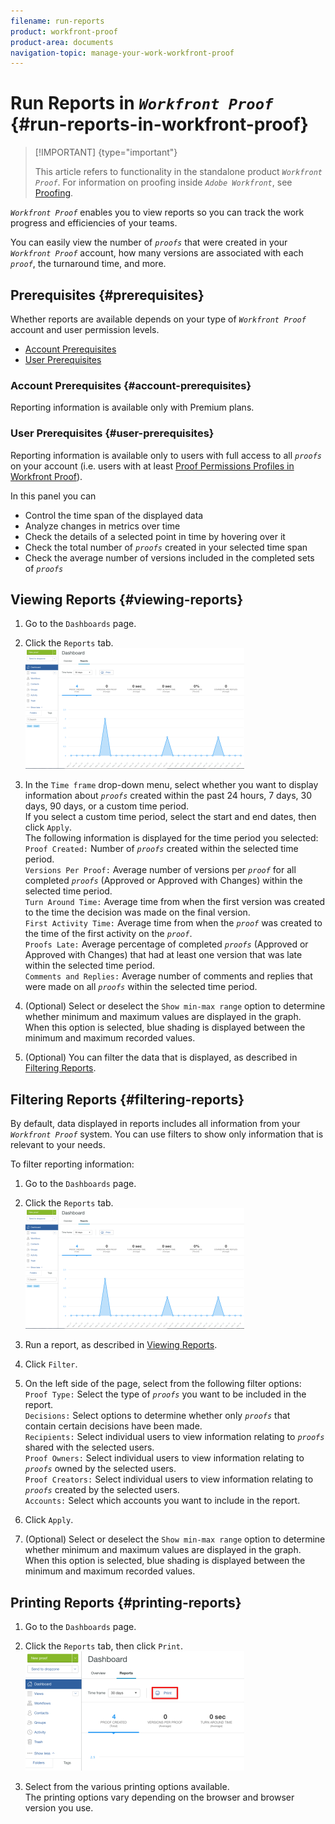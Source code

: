 ```yaml
---
filename: run-reports
product: workfront-proof
product-area: documents
navigation-topic: manage-your-work-workfront-proof
---
```




# Run Reports in *`Workfront Proof`* {#run-reports-in-workfront-proof}



>[!IMPORTANT] {type="important"}
>
>This article refers to functionality in the standalone product *`Workfront Proof`*. For information on proofing inside *`Adobe Workfront`*, see [Proofing](_proofing.md).


*`Workfront Proof`* enables you to view reports&nbsp;so you can track the work progress and efficiencies of your teams.


You can easily view the number of  *`proofs`* that were created in your *`Workfront Proof`* account, how many versions are associated with each *`proof`*, the turnaround time, and more.


## Prerequisites {#prerequisites}

Whether reports are available depends on your type of *`Workfront Proof`* account and user permission levels.



* [Account Prerequisites](#account-prerequisites) 
* [User Prerequisites](#user-prerequisites) 




### Account Prerequisites {#account-prerequisites}

Reporting&nbsp;information is available only with Premium plans.


### User Prerequisites {#user-prerequisites}

Reporting information is available only to users with full access to all *`proofs`* on your account (i.e. users with at least [Proof Permissions Profiles in Workfront Proof](proof-perm-profiles-in-wp.md)).


In this panel you can



* Control the time span of the displayed data
* Analyze changes in metrics over time
* Check the details of a selected point in time by hovering over it
* Check the total number of *`proofs`* created in your selected time span
* Check the average number of versions included in the completed sets of *`proofs`*




## Viewing Reports {#viewing-reports}




1. Go to the `Dashboards` page.
1. Click the `Reports` tab.  
   ![proof_reports.png](assets/proof-reports-350x193.png)


1. In the `Time frame` drop-down menu, select whether you want to display information about *`proofs`* created within the past 24 hours, 7 days, 30 days, 90 days, or a custom time period.  
   If you select a custom time period, select the start and end dates, then click `Apply`.  
   The following information is displayed for the time period you selected:  
   `Proof Created:` Number of *`proofs`* created within the selected time period.  
   `Versions Per Proof:` Average number of versions per *`proof`* for all completed *`proofs`* (Approved or Approved with Changes) within the selected time period.  
   `Turn Around Time:`&nbsp;Average time from when the first version was created to the time the decision was made on the final version.  
   `First Activity Time:` Average time from when the *`proof`* was created to the time of the first activity on the *`proof`*.  
   `Proofs Late:` Average percentage of completed *`proofs`* (Approved or Approved with Changes) that had at least one version that was late within the selected time period.  
   `Comments and Replies:` Average number of comments and replies that were made on all *`proofs`* within the selected time period.

1. (Optional) Select or deselect the `Show min-max range` option to determine whether minimum and maximum values are displayed in the graph.   
   When this option is selected, blue shading is displayed between the minimum and maximum recorded values.

1. (Optional) You can filter the data that is displayed, as described in [Filtering Reports](#filtering-reports).




## Filtering Reports {#filtering-reports}

By default, data displayed in reports includes all information from your *`Workfront Proof`* system. You can use filters to show only information that is relevant to your needs.


To filter reporting information:&nbsp;



1. Go to the `Dashboards` page.
1. Click the `Reports` tab.  
   ![proof_reports.png](assets/proof-reports-350x193.png)


1. Run a report, as described in [Viewing Reports](#viewing-reports).
1. Click `Filter`.  

1. On the left side of the page, select from the following filter options:  
   `Proof Type:` Select the type of *`proofs`* you want to be included in the report.  
   `Decisions:` Select options to determine whether only *`proofs`* that contain&nbsp;certain decisions have been made.   
   `Recipients:` Select individual users to view information relating to *`proofs`* shared with the&nbsp;selected users.   
   `Proof Owners:` Select individual users to view information relating to *`proofs`* owned&nbsp;by the&nbsp;selected users.  
   `Proof Creators:` Select individual users to view information relating to *`proofs`* created by the&nbsp;selected users.  
   `Accounts:` Select which accounts&nbsp;you want to include in the report.

1. Click `Apply`.
1. (Optional) Select or deselect the `Show min-max range` option to determine whether minimum and maximum values are displayed in the graph.   
   When this option is selected, blue shading is displayed between the minimum and maximum recorded values.





## Printing Reports {#printing-reports}




1. Go to the `Dashboards` page.
1. Click the `Reports` tab, then click `Print`.  
   ![proof_reports_print.png](assets/proof-reports-print-350x191.png)


1. Select from the various printing options available.  
   The printing options vary depending on&nbsp;the&nbsp;browser&nbsp;and browser version you use.


